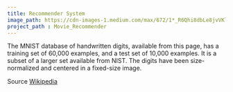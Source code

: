 ```yaml
---
title: Recommender System
image_path: https://cdn-images-1.medium.com/max/672/1*_R6Qhi8dbLe8jvVKlGdHYw.png
project_path : Movie_Recommender
---
```

The MNIST database of handwritten digits, available from this page, has a training set of 60,000 examples, and a test set of 10,000 examples. It is a subset of a larger set available from NIST. The digits have been size-normalized and centered in a fixed-size image.


Source [Wikipedia](https://en.wikipedia.org/wiki/Afghan_biscuit)
